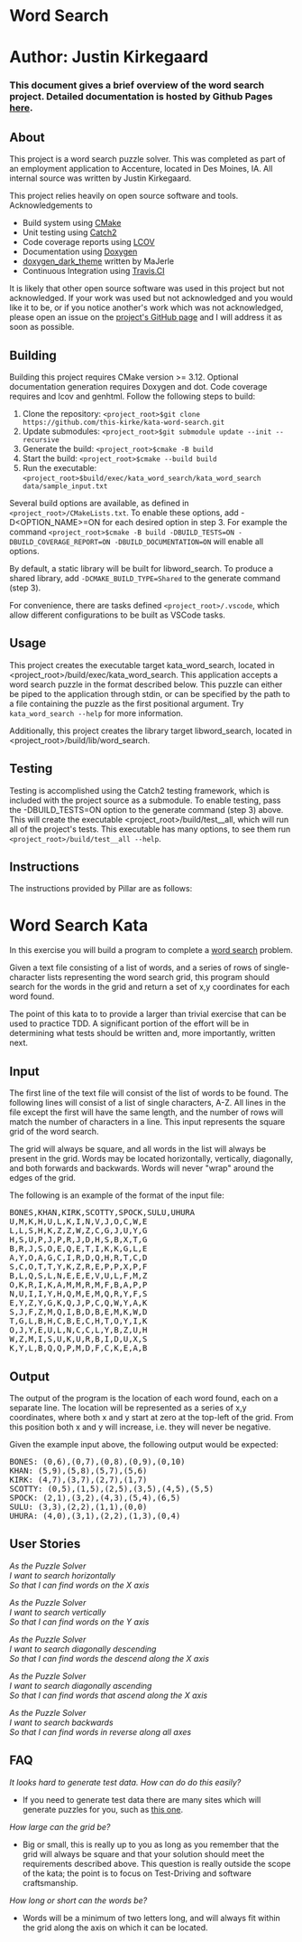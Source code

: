 # Word Search
# Author: Justin Kirkegaard

### This document gives a brief overview of the word search project.  Detailed documentation is hosted by Github Pages [here](https://this-kirke.github.io/kata-word-search-docs/index.html).

## About

This project is a word search puzzle solver. This was completed as part of an employment application to Accenture, located in Des Moines, IA. All internal source was written by Justin Kirkegaard. 

This project relies heavily on open source software and tools. Acknowledgements to 

* Build system using [CMake](https://cmake.org "CMake")
* Unit testing using [Catch2](https://github.com/catchorg/Catch2/ "Catch2")
* Code coverage reports using [LCOV](http://ltp.sourceforge.net/coverage/lcov.php "LCOV")
* Documentation using [Doxygen](http://www.doxygen.nl "Doxygen")
* [doxygen_dark_theme]( https://github.com/MaJerle/doxygen-dark-theme "doxygen_dark_theme" ) written by MaJerle 
* Continuous Integration using [Travis.CI](https://travis-ci.org/ "Travis.CI" )

It is likely that other open source software was used in this project but not acknowledged. If your work was used but not acknowledged and you would like it to be, or if you notice another's work which was not acknowledged, please open an issue on the [project's GitHub page]( https://github.com/this-kirke/kata-word-search "project's GitHub page" ) and I will address it as soon as possible.

## Building

Building this project requires CMake version >= 3.12. Optional documentation generation requires Doxygen and dot. Code coverage requires and lcov and genhtml. Follow the following steps to build:

1. Clone the repository:   `<project_root>$git clone https://github.com/this-kirke/kata-word-search.git`
2. Update submodules:      `<project_root>$git submodule update --init --recursive`
3. Generate the build:     `<project_root>$cmake -B build`
4. Start the build:        `<project_root>$cmake --build build`
5. Run the executable:     `<project_root>$build/exec/kata_word_search/kata_word_search data/sample_input.txt`

Several build options are available, as defined in `<project_root>/CMakeLists.txt`. To enable these options, add -D<OPTION_NAME>=ON for each desired option in step 3.  For example the command `<project_root>$cmake -B build -DBUILD_TESTS=ON -DBUILD_COVERAGE_REPORT=ON -DBUILD_DOCUMENTATION=ON` will enable all options.

By default, a static library will be built for libword_search. To produce a shared library, add `-DCMAKE_BUILD_TYPE=Shared` to the generate command (step 3).

For convenience, there are tasks defined `<project_root>/.vscode`, which allow different configurations to be built as VSCode tasks. 

## Usage

This project creates the executable target kata_word_search, located in <project_root>/build/exec/kata_word_search. This application accepts a word search puzzle in the format described below. This puzzle can either be piped to the application through stdin, or can be specified by the path to a file containing the puzzle as the first positional argument.  Try `kata_word_search --help` for more information.

Additionally, this project creates the library target libword_search, located in <project_root>/build/lib/word_search.

## Testing

Testing is accomplished using the Catch2 testing framework, which is included with the project source as a submodule. To enable testing, pass the -DBUILD_TESTS=ON option to the generate command (step 3) above. This will create the executable <project_root>/build/test__all, which will run all of the project's tests. This executable has many options, to see them run `<project_root>/build/test__all --help`.

## Instructions

The instructions provided by Pillar are as follows:

Word Search Kata
================
In this exercise you will build a program to complete a [word search](https://en.wikipedia.org/wiki/Word_search) problem.

Given a text file consisting of a list of words, and a series of rows of single-character lists representing the word search grid, this program should search for the words in the grid and return a set of x,y coordinates for each word found.

The point of this kata to to provide a larger than trivial exercise that can be used to practice TDD. A significant portion of the effort will be in determining what tests should be written and, more importantly, written next.

## Input ##

The first line of the text file will consist of the list of words to be found.  The following lines will consist of a list of single characters, A-Z. All lines in the file except the first will have the same length, and the number of rows will match the number of characters in a line.  This input represents the square grid of the word search.

The grid will always be square, and all words in the list will always be present in the grid. Words may be located horizontally, vertically, diagonally, and both forwards and backwards.  Words will never "wrap" around the edges of the grid.

The following is an example of the format of the input file:

<pre>
BONES,KHAN,KIRK,SCOTTY,SPOCK,SULU,UHURA
U,M,K,H,U,L,K,I,N,V,J,O,C,W,E
L,L,S,H,K,Z,Z,W,Z,C,G,J,U,Y,G
H,S,U,P,J,P,R,J,D,H,S,B,X,T,G
B,R,J,S,O,E,Q,E,T,I,K,K,G,L,E
A,Y,O,A,G,C,I,R,D,Q,H,R,T,C,D
S,C,O,T,T,Y,K,Z,R,E,P,P,X,P,F
B,L,Q,S,L,N,E,E,E,V,U,L,F,M,Z
O,K,R,I,K,A,M,M,R,M,F,B,A,P,P
N,U,I,I,Y,H,Q,M,E,M,Q,R,Y,F,S
E,Y,Z,Y,G,K,Q,J,P,C,Q,W,Y,A,K
S,J,F,Z,M,Q,I,B,D,B,E,M,K,W,D
T,G,L,B,H,C,B,E,C,H,T,O,Y,I,K
O,J,Y,E,U,L,N,C,C,L,Y,B,Z,U,H
W,Z,M,I,S,U,K,U,R,B,I,D,U,X,S
K,Y,L,B,Q,Q,P,M,D,F,C,K,E,A,B
</pre>

## Output ##
The output of the program is the location of each word found, each on a separate line.  The location will be represented as a series of x,y coordinates, where both x and y start at zero at the top-left of the grid.  From this position both x and y will increase, i.e. they will never be negative.  

Given the example input above, the following output would be expected:

<pre>
BONES: (0,6),(0,7),(0,8),(0,9),(0,10)
KHAN: (5,9),(5,8),(5,7),(5,6)
KIRK: (4,7),(3,7),(2,7),(1,7)
SCOTTY: (0,5),(1,5),(2,5),(3,5),(4,5),(5,5)
SPOCK: (2,1),(3,2),(4,3),(5,4),(6,5)
SULU: (3,3),(2,2),(1,1),(0,0)
UHURA: (4,0),(3,1),(2,2),(1,3),(0,4)
</pre>

## User Stories ##
*As the Puzzle Solver*<br />
*I want to search horizontally*<br />
*So that I can find words on the X axis*<br />

*As the Puzzle Solver*<br />
*I want to search vertically*<br />
*So that I can find words on the Y axis*<br />

*As the Puzzle Solver*<br />
*I want to search diagonally descending*<br />
*So that I can find words the descend along the X axis*<br />

*As the Puzzle Solver*<br />
*I want to search diagonally ascending*<br />
*So that I can find words that ascend along the X axis*<br />

*As the Puzzle Solver*<br />
*I want to search backwards*<br />
*So that I can find words in reverse along all axes*<br />

## FAQ ##

*It looks hard to generate test data.  How can do do this easily?*<br />
* If you need to generate test data there are many sites which will generate puzzles for you, such as [this one](http://puzzlemaker.discoveryeducation.com/WordSearchSetupForm.asp?campaign=flyout_teachers_puzzle_wordcross).

*How large can the grid be?*<br />
* Big or small, this is really up to you as long as you remember that the grid will always be square and that your solution should meet the requirements described above. This question is really outside the scope of the kata; the point is to focus on Test-Driving and software craftsmanship.

*How long or short can the words be?*<br />
* Words will be a minimum of two letters long, and will always fit within the grid along the axis on which it can be located.
